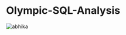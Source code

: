 # Olympic-SQL-Analysis

![abhika](https://github.com/SmitaParhi/Olympic-SQL-Analysis/assets/138011838/ea1e9fb3-9b5f-406c-b9e5-cfcff2e62b5a)
